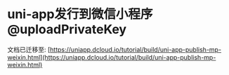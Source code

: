 # uni-app发行到微信小程序@uploadPrivateKey

文档已迁移至: [https://uniapp.dcloud.io/tutorial/build/uni-app-publish-mp-weixin.html](https://uniapp.dcloud.io/tutorial/build/uni-app-publish-mp-weixin.html)